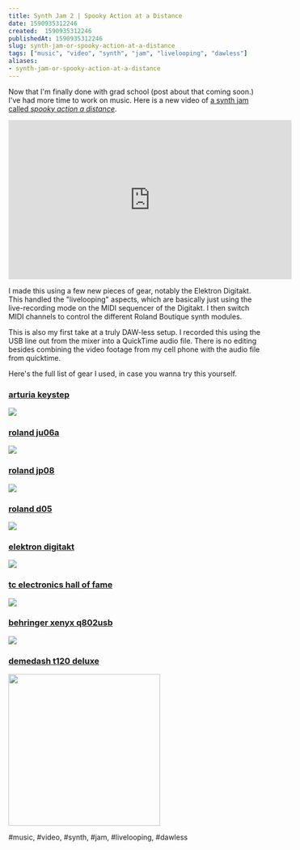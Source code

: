 ```yaml
---
title: Synth Jam 2 | Spooky Action at a Distance
date: 1590935312246
created:  1590935312246
publishedAt: 1590935312246
slug: synth-jam-or-spooky-action-at-a-distance
tags: ["music", "video", "synth", "jam", "livelooping", "dawless"]
aliases:
- synth-jam-or-spooky-action-at-a-distance
---
```


Now that I'm finally done with grad school (post about that coming soon.) I've had more time to work on music. Here is a new video of [a synth jam called _spooky action a distance_](https://www.youtube.com/watch?v=xciZ0blHFZ0).

<iframe width="560" height="315" src="https://www.youtube.com/embed/xciZ0blHFZ0" frameborder="0" allow="accelerometer; autoplay; encrypted-media; gyroscope; picture-in-picture" allowfullscreen></iframe>

I made this using a few new pieces of gear, notably the Elektron Digitakt. This handled the "livelooping" aspects, which are basically just using the live-recording mode on the MIDI sequencer of the Digitakt. I then switch MIDI channels to control the different Roland Boutique synth modules.

This is also my first take at a truly DAW-less setup. I recorded this using the USB line out from the mixer into a QuickTime audio file. There is no editing besides combining the video footage from my cell phone with the audio file from quicktime.

Here's the full list of gear I used, in case you wanna try this yourself.

### [arturia keystep](https://amzn.to/3eBf8OY)

<a target="_blank"  href="https://www.amazon.com/gp/product/B01BPSBU40/ref=as_li_tl?ie=UTF8&camp=1789&creative=9325&creativeASIN=B01BPSBU40&linkCode=as2&tag=omdel-20&linkId=d93ffac16af5fabdcc7ad1fdfcb4a60d"><img border="0" src="//ws-na.amazon-adsystem.com/widgets/q?_encoding=UTF8&MarketPlace=US&ASIN=B01BPSBU40&ServiceVersion=20070822&ID=AsinImage&WS=1&Format=_SL250_&tag=omdel-20" ></a><img src="//ir-na.amazon-adsystem.com/e/ir?t=omdel-20&l=am2&o=1&a=B01BPSBU40" width="1" height="1" border="0" alt="" style="border:none !important; margin:0px !important;" />

### [roland ju06a](https://amzn.to/3cjqohB)

<a target="_blank"  href="https://www.amazon.com/gp/product/B07W3146WH/ref=as_li_tl?ie=UTF8&camp=1789&creative=9325&creativeASIN=B07W3146WH&linkCode=as2&tag=omdel-20&linkId=912a260322372e8427130cda9cf28b93"><img border="0" src="//ws-na.amazon-adsystem.com/widgets/q?_encoding=UTF8&MarketPlace=US&ASIN=B07W3146WH&ServiceVersion=20070822&ID=AsinImage&WS=1&Format=_SL250_&tag=omdel-20" ></a><img src="//ir-na.amazon-adsystem.com/e/ir?t=omdel-20&l=am2&o=1&a=B07W3146WH" width="1" height="1" border="0" alt="" style="border:none !important; margin:0px !important;" />

### [roland jp08](https://amzn.to/3cm9Sx3)

<a target="_blank"  href="https://www.amazon.com/gp/product/B016NUAO0Q/ref=as_li_tl?ie=UTF8&camp=1789&creative=9325&creativeASIN=B016NUAO0Q&linkCode=as2&tag=omdel-20&linkId=bf6ed523116c95e40e0af84d769248d0"><img border="0" src="//ws-na.amazon-adsystem.com/widgets/q?_encoding=UTF8&MarketPlace=US&ASIN=B016NUAO0Q&ServiceVersion=20070822&ID=AsinImage&WS=1&Format=_SL250_&tag=omdel-20" ></a><img src="//ir-na.amazon-adsystem.com/e/ir?t=omdel-20&l=am2&o=1&a=B016NUAO0Q" width="1" height="1" border="0" alt="" style="border:none !important; margin:0px !important;" />

### [roland d05](https://amzn.to/3gBq8xN)

<a target="_blank"  href="https://www.amazon.com/gp/product/B075H7FTK4/ref=as_li_tl?ie=UTF8&camp=1789&creative=9325&creativeASIN=B075H7FTK4&linkCode=as2&tag=omdel-20&linkId=8c2b87efe8de56ca43b478f03b614268"><img border="0" src="//ws-na.amazon-adsystem.com/widgets/q?_encoding=UTF8&MarketPlace=US&ASIN=B075H7FTK4&ServiceVersion=20070822&ID=AsinImage&WS=1&Format=_SL250_&tag=omdel-20" ></a><img src="//ir-na.amazon-adsystem.com/e/ir?t=omdel-20&l=am2&o=1&a=B075H7FTK4" width="1" height="1" border="0" alt="" style="border:none !important; margin:0px !important;" />

### [elektron digitakt](https://amzn.to/2XJZuKr)

<a target="_blank"  href="https://www.amazon.com/gp/product/B06XPYC3BJ/ref=as_li_tl?ie=UTF8&camp=1789&creative=9325&creativeASIN=B06XPYC3BJ&linkCode=as2&tag=omdel-20&linkId=6cefc6df2f1bd4e77c52e94d7c12680a"><img border="0" src="//ws-na.amazon-adsystem.com/widgets/q?_encoding=UTF8&MarketPlace=US&ASIN=B06XPYC3BJ&ServiceVersion=20070822&ID=AsinImage&WS=1&Format=_SL250_&tag=omdel-20" ></a><img src="//ir-na.amazon-adsystem.com/e/ir?t=omdel-20&l=am2&o=1&a=B06XPYC3BJ" width="1" height="1" border="0" alt="" style="border:none !important; margin:0px !important;" />

### [tc electronics hall of fame](https://amzn.to/2TUwoaa)

<a target="_blank"  href="https://www.amazon.com/gp/product/B06XF9BNHN/ref=as_li_tl?ie=UTF8&camp=1789&creative=9325&creativeASIN=B06XF9BNHN&linkCode=as2&tag=omdel-20&linkId=88388644426fffa580c67d9e3e1745c8"><img border="0" src="//ws-na.amazon-adsystem.com/widgets/q?_encoding=UTF8&MarketPlace=US&ASIN=B06XF9BNHN&ServiceVersion=20070822&ID=AsinImage&WS=1&Format=_SL250_&tag=omdel-20" ></a><img src="//ir-na.amazon-adsystem.com/e/ir?t=omdel-20&l=am2&o=1&a=B06XF9BNHN" width="1" height="1" border="0" alt="" style="border:none !important; margin:0px !important;" />

### [behringer xenyx q802usb](https://amzn.to/2XJ7awy)

<a target="_blank"  href="https://www.amazon.com/gp/product/B000J5XS3C/ref=as_li_tl?ie=UTF8&camp=1789&creative=9325&creativeASIN=B000J5XS3C&linkCode=as2&tag=omdel-20&linkId=e6ff14d4a40e245d02df9ef93c1a9f71"><img border="0" src="//ws-na.amazon-adsystem.com/widgets/q?_encoding=UTF8&MarketPlace=US&ASIN=B000J5XS3C&ServiceVersion=20070822&ID=AsinImage&WS=1&Format=_SL250_&tag=omdel-20" ></a><img src="//ir-na.amazon-adsystem.com/e/ir?t=omdel-20&l=am2&o=1&a=B000J5XS3C" width="1" height="1" border="0" alt="" style="border:none !important; margin:0px !important;" />

### [demedash t120 deluxe](https://www.demedasheffects.com/pages/t-120-videotape-echo)

<a href="https://www.demedasheffects.com/pages/t-120-videotape-echo"><img src="https://res.cloudinary.com/reverb-sites/image/upload/t_gallery/b3uqqujwt02aspvmwjha.jpg" width=300 /></a>

#music, #video, #synth, #jam, #livelooping, #dawless
